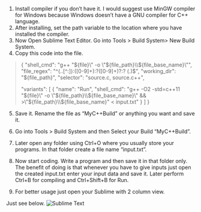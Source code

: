 1. Install compiler if you don’t have it. I would suggest use MinGW compiler for Windows because Windows doesn’t have a GNU compiler for C++ language.
2. After installing, set the path variable to the location where you have installed the compiler.
3. Now Open Sublime Text Editor. Go into Tools > Build System> New Build System.
4. Copy this code into the file.
>{ 
>"shell_cmd": "g++ \"${file}\" -o \"${file_path}\\\\${file_base_name}\"", "file_regex": "^(..[^:]):([0-9]+):?([0-9]+)?:? (.)$",
>"working_dir": "${file_path}", 
>"selector": "source.c, source.c++",
> 
>"variants": [
> { "name": "Run", "shell_cmd": "g++ -O2 -std=c++11 \"${file}\" -o \"${file_path}\\\\${file_base_name}\" && >\"${file_path}\\\\${file_base_name}\" < input.txt" }
> ]
> }
5. Save it. Rename the file as “MyC++Build” or anything you want and save it.

6. Go into Tools > Build System and then Select your Build “MyC++Build”.

7. Later open any folder using Ctrl+O where you usually store your programs. In that folder create a file name “input.txt”.

8. Now start coding. Write a program and then save it in that folder only. The benefit of doing is that whenever you have to give inputs just open the created input.txt enter your input data and save it. Later perform Ctrl+B for compiling and Ctrl+Shift+B for Run.

9. For better usage just open your Sublime with 2 column view.

Just see below.
![Sublime Text](https://qph.fs.quoracdn.net/main-qimg-f3e7af4913bad2ef08dfe7be14e5dbf5)

